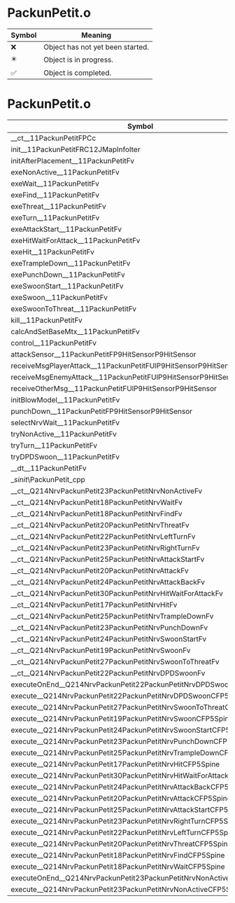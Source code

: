 # PackunPetit.o
| Symbol | Meaning 
| ------------- | ------------- 
| :x: | Object has not yet been started. 
| :eight_pointed_black_star: | Object is in progress. 
| :white_check_mark: | Object is completed. 


# PackunPetit.o
| Symbol | Decompiled? |
| ------------- | ------------- |
| __ct__11PackunPetitFPCc | :white_check_mark: |
| init__11PackunPetitFRC12JMapInfoIter | :white_check_mark: |
| initAfterPlacement__11PackunPetitFv | :white_check_mark: |
| exeNonActive__11PackunPetitFv | :white_check_mark: |
| exeWait__11PackunPetitFv | :white_check_mark: |
| exeFind__11PackunPetitFv | :white_check_mark: |
| exeThreat__11PackunPetitFv | :white_check_mark: |
| exeTurn__11PackunPetitFv | :white_check_mark: |
| exeAttackStart__11PackunPetitFv | :white_check_mark: |
| exeHitWaitForAttack__11PackunPetitFv | :white_check_mark: |
| exeHit__11PackunPetitFv | :white_check_mark: |
| exeTrampleDown__11PackunPetitFv | :white_check_mark: |
| exePunchDown__11PackunPetitFv | :white_check_mark: |
| exeSwoonStart__11PackunPetitFv | :white_check_mark: |
| exeSwoon__11PackunPetitFv | :white_check_mark: |
| exeSwoonToThreat__11PackunPetitFv | :white_check_mark: |
| kill__11PackunPetitFv | :white_check_mark: |
| calcAndSetBaseMtx__11PackunPetitFv | :white_check_mark: |
| control__11PackunPetitFv | :white_check_mark: |
| attackSensor__11PackunPetitFP9HitSensorP9HitSensor | :x: |
| receiveMsgPlayerAttack__11PackunPetitFUlP9HitSensorP9HitSensor | :white_check_mark: |
| receiveMsgEnemyAttack__11PackunPetitFUlP9HitSensorP9HitSensor | :white_check_mark: |
| receiveOtherMsg__11PackunPetitFUlP9HitSensorP9HitSensor | :white_check_mark: |
| initBlowModel__11PackunPetitFv | :white_check_mark: |
| punchDown__11PackunPetitFP9HitSensorP9HitSensor | :white_check_mark: |
| selectNrvWait__11PackunPetitFv | :white_check_mark: |
| tryNonActive__11PackunPetitFv | :white_check_mark: |
| tryTurn__11PackunPetitFv | :white_check_mark: |
| tryDPDSwoon__11PackunPetitFv | :white_check_mark: |
| __dt__11PackunPetitFv | :white_check_mark: |
| __sinit_\PackunPetit_cpp | :white_check_mark: |
| __ct__Q214NrvPackunPetit23PackunPetitNrvNonActiveFv | :white_check_mark: |
| __ct__Q214NrvPackunPetit18PackunPetitNrvWaitFv | :white_check_mark: |
| __ct__Q214NrvPackunPetit18PackunPetitNrvFindFv | :white_check_mark: |
| __ct__Q214NrvPackunPetit20PackunPetitNrvThreatFv | :white_check_mark: |
| __ct__Q214NrvPackunPetit22PackunPetitNrvLeftTurnFv | :white_check_mark: |
| __ct__Q214NrvPackunPetit23PackunPetitNrvRightTurnFv | :white_check_mark: |
| __ct__Q214NrvPackunPetit25PackunPetitNrvAttackStartFv | :white_check_mark: |
| __ct__Q214NrvPackunPetit20PackunPetitNrvAttackFv | :white_check_mark: |
| __ct__Q214NrvPackunPetit24PackunPetitNrvAttackBackFv | :white_check_mark: |
| __ct__Q214NrvPackunPetit30PackunPetitNrvHitWaitForAttackFv | :white_check_mark: |
| __ct__Q214NrvPackunPetit17PackunPetitNrvHitFv | :white_check_mark: |
| __ct__Q214NrvPackunPetit25PackunPetitNrvTrampleDownFv | :white_check_mark: |
| __ct__Q214NrvPackunPetit23PackunPetitNrvPunchDownFv | :white_check_mark: |
| __ct__Q214NrvPackunPetit24PackunPetitNrvSwoonStartFv | :white_check_mark: |
| __ct__Q214NrvPackunPetit19PackunPetitNrvSwoonFv | :white_check_mark: |
| __ct__Q214NrvPackunPetit27PackunPetitNrvSwoonToThreatFv | :white_check_mark: |
| __ct__Q214NrvPackunPetit22PackunPetitNrvDPDSwoonFv | :white_check_mark: |
| executeOnEnd__Q214NrvPackunPetit22PackunPetitNrvDPDSwoonCFP5Spine | :white_check_mark: |
| execute__Q214NrvPackunPetit22PackunPetitNrvDPDSwoonCFP5Spine | :white_check_mark: |
| execute__Q214NrvPackunPetit27PackunPetitNrvSwoonToThreatCFP5Spine | :white_check_mark: |
| execute__Q214NrvPackunPetit19PackunPetitNrvSwoonCFP5Spine | :white_check_mark: |
| execute__Q214NrvPackunPetit24PackunPetitNrvSwoonStartCFP5Spine | :white_check_mark: |
| execute__Q214NrvPackunPetit23PackunPetitNrvPunchDownCFP5Spine | :white_check_mark: |
| execute__Q214NrvPackunPetit25PackunPetitNrvTrampleDownCFP5Spine | :white_check_mark: |
| execute__Q214NrvPackunPetit17PackunPetitNrvHitCFP5Spine | :white_check_mark: |
| execute__Q214NrvPackunPetit30PackunPetitNrvHitWaitForAttackCFP5Spine | :white_check_mark: |
| execute__Q214NrvPackunPetit24PackunPetitNrvAttackBackCFP5Spine | :white_check_mark: |
| execute__Q214NrvPackunPetit20PackunPetitNrvAttackCFP5Spine | :white_check_mark: |
| execute__Q214NrvPackunPetit25PackunPetitNrvAttackStartCFP5Spine | :white_check_mark: |
| execute__Q214NrvPackunPetit23PackunPetitNrvRightTurnCFP5Spine | :white_check_mark: |
| execute__Q214NrvPackunPetit22PackunPetitNrvLeftTurnCFP5Spine | :white_check_mark: |
| execute__Q214NrvPackunPetit20PackunPetitNrvThreatCFP5Spine | :white_check_mark: |
| execute__Q214NrvPackunPetit18PackunPetitNrvFindCFP5Spine | :white_check_mark: |
| execute__Q214NrvPackunPetit18PackunPetitNrvWaitCFP5Spine | :white_check_mark: |
| executeOnEnd__Q214NrvPackunPetit23PackunPetitNrvNonActiveCFP5Spine | :white_check_mark: |
| execute__Q214NrvPackunPetit23PackunPetitNrvNonActiveCFP5Spine | :white_check_mark: |
